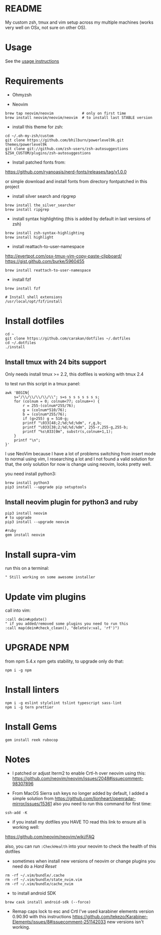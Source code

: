README
======

My custom zsh, tmux and vim setup across my multiple machines (works
very well on OSx, not sure on other OS).

Usage
=====

See the [usage instructions](https://github.com/carakan/dotfiles/blob/master/USAGE.md)

Requirements
============

- Ohmyzsh 

- Neovim
```
brew tap neovim/neovim             # only on first time
brew install neovim/neovim/neovim  # to install last STABLE version
```
- install this theme for zsh:

```
cd ~/.oh-my-zsh/custom
git clone https://github.com/bhilburn/powerlevel9k.git themes/powerlevel9k
git clone git://github.com/zsh-users/zsh-autosuggestions $ZSH_CUSTOM/plugins/zsh-autosuggestions
```

- Install patched fonts from:

https://github.com/ryanoasis/nerd-fonts/releases/tag/v1.0.0

or simple download and install fonts from directory fontpatched in this project

- install silver search and ripgrep

```
brew install the_silver_searcher
brew install ripgrep
```

- install syntax highlighting (this is added by default in last versions of zsh)

```
brew install zsh-syntax-highlighting 
brew install highlight
```

- install reattach-to-user-namespace

http://evertpot.com/osx-tmux-vim-copy-paste-clipboard/
https://gist.github.com/burke/5960455

```
brew install reattach-to-user-namespace
```

- install fzf
```
brew install fzf

# Install shell extensions
/usr/local/opt/fzf/install
```

Install dotfiles
================

```
cd ~
git clone https://github.com/carakan/dotfiles ~/.dotfiles
cd ~/.dotfiles
./install
```

Install tmux with 24 bits support
---------------------------------
Only needs install tmux >= 2.2, this dotfiles is working with tmux 2.4

to test run this script in a tmux panel:
```
awk 'BEGIN{
    s="/\\/\\/\\/\\/\\"; s=s s s s s s s s;
    for (colnum = 0; colnum<77; colnum++) {
        r = 255-(colnum*255/76);
        g = (colnum*510/76);
        b = (colnum*255/76);
        if (g>255) g = 510-g;
        printf "\033[48;2;%d;%d;%dm", r,g,b;
        printf "\033[38;2;%d;%d;%dm", 255-r,255-g,255-b;
        printf "%s\033[0m", substr(s,colnum+1,1);
    }
    printf "\n";
}'
```


I use NeoVim because I have a lot of problems switching from insert mode
to normal using vim, I researching a lot and I not found a valid solution for that, the
only solution for now is change using neovim, looks pretty well.

you need install python3:

```
brew install python3
pip3 install --upgrade pip setuptools
```

Install neovim plugin for python3 and ruby
---------------------------------

```
pip3 install neovim
# to upgrade
pip3 install --upgrade neovim

#ruby
gem install neovim
```

Install supra-vim
=============
run this on a terminal:

```
" Still working on some awesome installer
```

Update vim plugins
====================
call into vim:

```
:call dein#update()
" if you added/removed some plugins you need to run this
:call map(dein#check_clean(), "delete(v:val, 'rf')")
```

UPGRADE NPM
============

from npm 5.4.x npm gets stability, to upgrade only do that:

`npm i -g npm`

Install linters
===============
```
npm i -g eslint stylelint tslint typescript sass-lint
npm i -g tern prettier
```

Install Gems
=================

```
gem install reek rubocop
```

Notes
=====

- I patched or adjust Iterm2 to enable Crtl-h over neovim using this: https://github.com/neovim/neovim/issues/2048#issuecomment-98307896

- From MacOS Sierra ssh keys no longer added by default, I added a simple solution from https://github.com/lionheart/openradar-mirror/issues/15361 also you need to run this command for first time:

```
ssh-add -K
```

- if you install my dotfiles you HAVE TO read this link to ensure all is working well:

https://github.com/neovim/neovim/wiki/FAQ

also, you can run `:CheckHealth` into your neovim to check the health of this dotfiles

- sometimes when install new versions of neovim or change plugins you need do a *Hard Reset*
```
rm -rf ~/.vim/bundle/.cache
rm -rf ~/.vim/bundle/state_nvim.vim
rm -rf ~/.vim/bundle/cache_nvim
```

- to install android SDK
```
brew cask install android-sdk (--force)
```

- Remap caps lock to esc and Crtl
I've used karabiner elements version 0.90.90 with this instructions https://github.com/tekezo/Karabiner-Elements/issues/8#issuecomment-251142033 new versions isn't working.